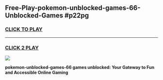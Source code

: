 
## Free-Play-pokemon-unblocked-games-66-Unblocked-Games #p22pg
<h3>
<a href="https://news.freeplayer.one?title=pokemon-unblocked-games-66&ref=8M">CLICK TO PLAY</a></h3>
<hr>

<h3>
<a href="https://news.freeplayer.one?title=pokemon-unblocked-games-66&ref=8M">CLICK 2 PLAY</a>
  
</h3>

<a href="https://news.freeplayer.one?title=pokemon-unblocked-games-66&ref=8M"><img src="https://clearcache.store/games.png"></a>


**pokemon-unblocked-games-66 games unblocked: Your Gateway to Fun and Accessible Online Gaming**
